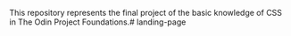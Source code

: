 This repository represents the final project of the basic knowledge of CSS in The Odin Project Foundations.# landing-page
